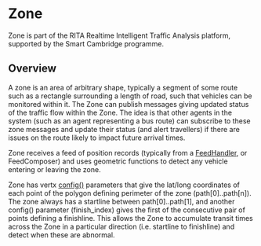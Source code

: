 # Zone

Zone is part of the RITA Realtime Intelligent Traffic Analysis platform,
supported by the Smart Cambridge programme.

## Overview

A zone is an area of arbitrary shape, typically a segment of some route such as
a rectangle surrounding a length of road, such that vehicles can be monitored within it. The
Zone can publish messages giving updated status of the traffic flow within the Zone. The idea is
that other agents in the system (such as an agent representing a bus route) can subscribe to
these zone messages and update their status (and alert travellers) if there are issues on the
route likely to impact future arrival times.

Zone receives a feed of position records
(typically from a [FeedHandler](src/main/java/uk/ac/cam/tfc_server/feedhandler), or
FeedComposer) and uses geometric functions to detect any vehicle entering or leaving the zone.

Zone has vertx [config()](http://vertx.io/blog/vert-x-application-configuration/)
parameters that give the lat/long coordinates of each point of the
polygon defining perimeter of the zone (path[0]..path[n]). The zone always has a startline
between path[0]..path[1], and another config() parameter (finish_index) gives the first of
the consecutive pair of points defining a finishline. This allows the Zone to accumulate
transit times across the Zone in a particular direction (i.e. startline to finishline) and detect
when these are abnormal.

